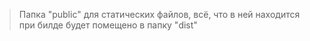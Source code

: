 > Папка "public" для статических файлов, всё, что в ней находится при билде будет помещено в папку "dist"